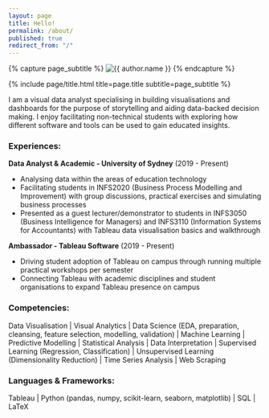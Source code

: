 ```yaml
---
layout: page
title: Hello!
permalink: /about/
published: true
redirect_from: "/"
---
```


<div class="page" markdown="1">

{% capture page_subtitle %}
<img
    class="me"
    alt="{{ author.name }}"
    src="{{ site.author.photo | relative_url }}"
    srcset="{{ site.author.photo2x | relative_url }} 2x"
/>
{% endcapture %}

{% include page/title.html title=page.title subtitle=page_subtitle %}

I am a visual data analyst specialising in building visualisations and dashboards for the purpose of storytelling and aiding data-backed decision making. I enjoy facilitating non-technical students with exploring how different software and tools can be used to gain educated insights.

### Experiences:

**Data Analyst & Academic - University of Sydney** (2019 - Present)

- Analysing data within the areas of education technology
- Facilitating students in INFS2020 (Business Process Modelling and Improvement) with group discussions, practical exercises and simulating business processes
- Presented as a guest lecturer/demonstrator to students in INFS3050 (Business Intelligence for Managers) and INFS3110 (Information Systems for Accountants) with Tableau data visualisation basics and walkthrough

**Ambassador - Tableau Software** (2019 - Present)

- Driving student adoption of Tableau on campus through running multiple practical workshops per semester
- Connecting Tableau with academic disciplines and student organisations to expand Tableau presence on campus

### Competencies:

Data Visualisation \| Visual Analytics \| Data Science (EDA, preparation, cleansing, feature selection, modelling, validation) \| Machine Learning \| Predictive Modelling \| Statistical Analysis \| Data Interpretation \| Supervised Learning (Regression, Classification) \| Unsupervised Learning (Dimensionality Reduction) \| Time Series Analysis \| Web Scraping

### Languages & Frameworks:

Tableau \| Python (pandas, numpy, scikit-learn, seaborn, matplotlib) \| SQL \| LaTeX 

</div>
